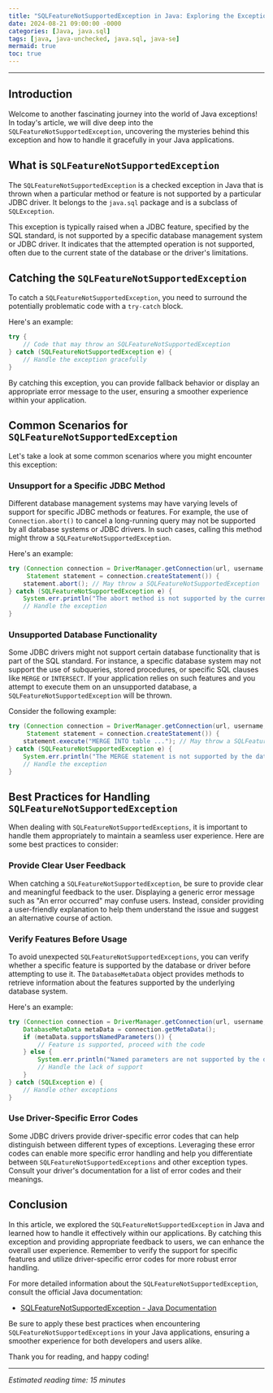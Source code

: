 ```yaml
---
title: "SQLFeatureNotSupportedException in Java: Exploring the Exception"
date: 2024-08-21 09:00:00 -0000
categories: [Java, java.sql]
tags: [java, java-unchecked, java.sql, java-se]
mermaid: true
toc: true
---
```



---

## Introduction

Welcome to another fascinating journey into the world of Java exceptions! In today's article, we will dive deep into the `SQLFeatureNotSupportedException`, uncovering the mysteries behind this exception and how to handle it gracefully in your Java applications. 

## What is `SQLFeatureNotSupportedException`

The `SQLFeatureNotSupportedException` is a checked exception in Java that is thrown when a particular method or feature is not supported by a particular JDBC driver. It belongs to the `java.sql` package and is a subclass of `SQLException`.

This exception is typically raised when a JDBC feature, specified by the SQL standard, is not supported by a specific database management system or JDBC driver. It indicates that the attempted operation is not supported, often due to the current state of the database or the driver's limitations.

## Catching the `SQLFeatureNotSupportedException`

To catch a `SQLFeatureNotSupportedException`, you need to surround the potentially problematic code with a `try-catch` block.

Here's an example:

```java
try {
    // Code that may throw an SQLFeatureNotSupportedException
} catch (SQLFeatureNotSupportedException e) {
    // Handle the exception gracefully
}
```

By catching this exception, you can provide fallback behavior or display an appropriate error message to the user, ensuring a smoother experience within your application.

## Common Scenarios for `SQLFeatureNotSupportedException`

Let's take a look at some common scenarios where you might encounter this exception:

### Unsupport for a Specific JDBC Method

Different database management systems may have varying levels of support for specific JDBC methods or features. For example, the use of `Connection.abort()` to cancel a long-running query may not be supported by all database systems or JDBC drivers. In such cases, calling this method might throw a `SQLFeatureNotSupportedException`.

Here's an example:

```java
try (Connection connection = DriverManager.getConnection(url, username, password);
     Statement statement = connection.createStatement()) {
    statement.abort(); // May throw a SQLFeatureNotSupportedException
} catch (SQLFeatureNotSupportedException e) {
    System.err.println("The abort method is not supported by the current JDBC driver.");
    // Handle the exception
}
```

### Unsupported Database Functionality

Some JDBC drivers might not support certain database functionality that is part of the SQL standard. For instance, a specific database system may not support the use of subqueries, stored procedures, or specific SQL clauses like `MERGE` or `INTERSECT`. If your application relies on such features and you attempt to execute them on an unsupported database, a `SQLFeatureNotSupportedException` will be thrown.

Consider the following example:

```java
try (Connection connection = DriverManager.getConnection(url, username, password);
     Statement statement = connection.createStatement()) {
    statement.execute("MERGE INTO table ..."); // May throw a SQLFeatureNotSupportedException
} catch (SQLFeatureNotSupportedException e) {
    System.err.println("The MERGE statement is not supported by the database system.");
    // Handle the exception
}
```

## Best Practices for Handling `SQLFeatureNotSupportedException`

When dealing with `SQLFeatureNotSupportedExceptions`, it is important to handle them appropriately to maintain a seamless user experience. Here are some best practices to consider:

### Provide Clear User Feedback

When catching a `SQLFeatureNotSupportedException`, be sure to provide clear and meaningful feedback to the user. Displaying a generic error message such as "An error occurred" may confuse users. Instead, consider providing a user-friendly explanation to help them understand the issue and suggest an alternative course of action.

### Verify Features Before Usage

To avoid unexpected `SQLFeatureNotSupportedExceptions`, you can verify whether a specific feature is supported by the database or driver before attempting to use it. The `DatabaseMetaData` object provides methods to retrieve information about the features supported by the underlying database system.

Here's an example:

```java
try (Connection connection = DriverManager.getConnection(url, username, password)) {
    DatabaseMetaData metaData = connection.getMetaData();
    if (metaData.supportsNamedParameters()) {
        // Feature is supported, proceed with the code
    } else {
        System.err.println("Named parameters are not supported by the database system.");
        // Handle the lack of support
    }
} catch (SQLException e) {
    // Handle other exceptions
}
```

### Use Driver-Specific Error Codes

Some JDBC drivers provide driver-specific error codes that can help distinguish between different types of exceptions. Leveraging these error codes can enable more specific error handling and help you differentiate between `SQLFeatureNotSupportedExceptions` and other exception types. Consult your driver's documentation for a list of error codes and their meanings.

## Conclusion

In this article, we explored the `SQLFeatureNotSupportedException` in Java and learned how to handle it effectively within our applications. By catching this exception and providing appropriate feedback to users, we can enhance the overall user experience. Remember to verify the support for specific features and utilize driver-specific error codes for more robust error handling.

For more detailed information about the `SQLFeatureNotSupportedException`, consult the official Java documentation:

- [SQLFeatureNotSupportedException - Java Documentation](https://docs.oracle.com/en/java/javase/11/docs/api/java.sql/java/sql/SQLFeatureNotSupportedException.html)

Be sure to apply these best practices when encountering `SQLFeatureNotSupportedExceptions` in your Java applications, ensuring a smoother experience for both developers and users alike.

Thank you for reading, and happy coding!

---

*Estimated reading time: 15 minutes*